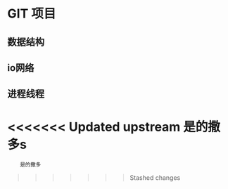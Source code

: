 # GIT 项目
## 数据结构
## io网络
## 进程线程
<<<<<<< Updated upstream
        是的撒多s
=======
        是的撒多
>>>>>>> Stashed changes
